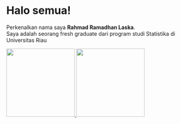 # Halo semua! 

Perkenalkan nama saya **Rahmad Ramadhan Laska**.\
Saya adalah seorang fresh graduate dari program studi Statistika di Universitas Riau  

<p align="left">
<a href="https://github.com/rmdlaska11">
  <img height="180em" src="https://github-readme-stats-eight-theta.vercel.app/api?username=rmdlaska11&show_icons=true&theme=algolia&include_all_commits=true&count_private=true"/>
  <img height="180em" src="https://github-readme-stats-eight-theta.vercel.app/api/top-langs/?username=rmdlaska11&layout=compact&langs_count=8&theme=algolia"/>
</a>
</p>
